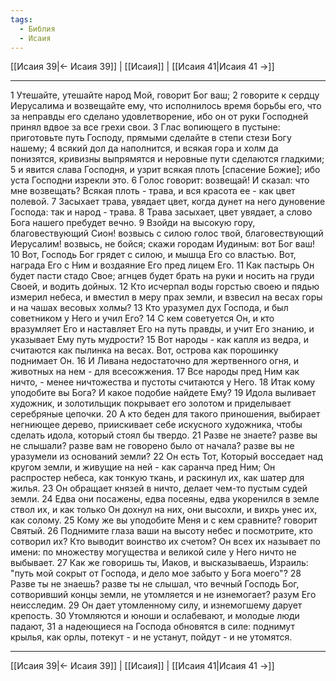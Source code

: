 ```yaml
---
tags:
  - Библия
  - Исаия
---
```

[[Исаия 39|← Исаия 39]] | [[Исаия]] | [[Исаия 41|Исаия 41 →]]

---
1 Утешайте, утешайте народ Мой, говорит Бог ваш;
2 говорите к сердцу Иерусалима и возвещайте ему, что исполнилось время борьбы его, что за неправды его сделано удовлетворение, ибо он от руки Господней принял вдвое за все грехи свои.
3 Глас вопиющего в пустыне: приготовьте путь Господу, прямыми сделайте в степи стези Богу нашему;
4 всякий дол да наполнится, и всякая гора и холм да понизятся, кривизны выпрямятся и неровные пути сделаются гладкими;
5 и явится слава Господня, и узрит всякая плоть [спасение Божие]; ибо уста Господни изрекли это.
6 Голос говорит: возвещай! И сказал: что мне возвещать? Всякая плоть - трава, и вся красота ее - как цвет полевой.
7 Засыхает трава, увядает цвет, когда дунет на него дуновение Господа: так и народ - трава.
8 Трава засыхает, цвет увядает, а слово Бога нашего пребудет вечно.
9 Взойди на высокую гору, благовествующий Сион! возвысь с силою голос твой, благовествующий Иерусалим! возвысь, не бойся; скажи городам Иудиным: вот Бог ваш!
10 Вот, Господь Бог грядет с силою, и мышца Его со властью. Вот, награда Его с Ним и воздаяние Его пред лицем Его.
11 Как пастырь Он будет пасти стадо Свое; агнцев будет брать на руки и носить на груди Своей, и водить дойных.
12 Кто исчерпал воды горстью своею и пядью измерил небеса, и вместил в меру прах земли, и взвесил на весах горы и на чашах весовых холмы?
13 Кто уразумел дух Господа, и был советником у Него и учил Его?
14 С кем советуется Он, и кто вразумляет Его и наставляет Его на путь правды, и учит Его знанию, и указывает Ему путь мудрости?
15 Вот народы - как капля из ведра, и считаются как пылинка на весах. Вот, острова как порошинку поднимает Он.
16 И Ливана недостаточно для жертвенного огня, и животных на нем - для всесожжения.
17 Все народы пред Ним как ничто, - менее ничтожества и пустоты считаются у Него.
18 Итак кому уподобите вы Бога? И какое подобие найдете Ему?
19 Идола выливает художник, и золотильщик покрывает его золотом и приделывает серебряные цепочки.
20 А кто беден для такого приношения, выбирает негниющее дерево, приискивает себе искусного художника, чтобы сделать идола, который стоял бы твердо.
21 Разве не знаете? разве вы не слышали? разве вам не говорено было от начала? разве вы не уразумели из оснований земли?
22 Он есть Тот, Который восседает над кругом земли, и живущие на ней - как саранча пред Ним; Он распростер небеса, как тонкую ткань, и раскинул их, как шатер для жилья.
23 Он обращает князей в ничто, делает чем-то пустым судей земли.
24 Едва они посажены, едва посеяны, едва укоренился в земле ствол их, и как только Он дохнул на них, они высохли, и вихрь унес их, как солому.
25 Кому же вы уподобите Меня и с кем сравните? говорит Святый.
26 Поднимите глаза ваши на высоту небес и посмотрите, кто сотворил их? Кто выводит воинство их счетом? Он всех их называет по имени: по множеству могущества и великой силе у Него ничто не выбывает.
27 Как же говоришь ты, Иаков, и высказываешь, Израиль: "путь мой сокрыт от Господа, и дело мое забыто у Бога моего"?
28 Разве ты не знаешь? разве ты не слышал, что вечный Господь Бог, сотворивший концы земли, не утомляется и не изнемогает? разум Его неисследим.
29 Он дает утомленному силу, и изнемогшему дарует крепость.
30 Утомляются и юноши и ослабевают, и молодые люди падают,
31 а надеющиеся на Господа обновятся в силе: поднимут крылья, как орлы, потекут - и не устанут, пойдут - и не утомятся.

---
[[Исаия 39|← Исаия 39]] | [[Исаия]] | [[Исаия 41|Исаия 41 →]]